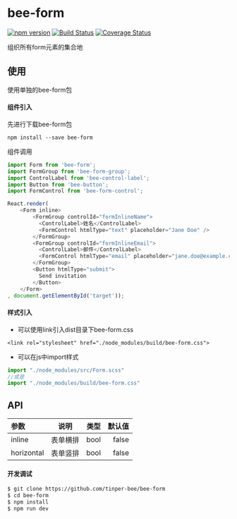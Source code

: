 # bee-form
[![npm version](https://img.shields.io/npm/v/bee-form.svg)](https://www.npmjs.com/package/bee-form)
[![Build Status](https://img.shields.io/travis/tinper-bee/generator-tinper-bee/master.svg)](https://travis-ci.org/tinper-bee/bee-form)
[![Coverage Status](https://coveralls.io/repos/github/tinper-bee/bee-form/badge.svg?branch=master)](https://coveralls.io/github/tinper-bee/bee-form?branch=master)


组织所有form元素的集合地


## 使用
使用单独的bee-form包
#### 组件引入
先进行下载bee-form包

```
npm install --save bee-form
```
组件调用
```js
import Form from 'bee-form';
import FormGroup from 'bee-form-group';
import ControlLabel from 'bee-control-label';
import Button from 'bee-button';
import FormControl from 'bee-form-control';

React.render(
	<Form inline>
	    <FormGroup controlId="formInlineName">
	      <ControlLabel>姓名</ControlLabel>
	      <FormControl htmlType="text" placeholder="Jane Doe" />
	    </FormGroup>
	    <FormGroup controlId="formInlineEmail">
	      <ControlLabel>邮件</ControlLabel>
	      <FormControl htmlType="email" placeholder="jane.doe@example.com" />
	    </FormGroup>
	    <Button htmlType="submit">
	      Send invitation
	    </Button>
	</Form>	
, document.getElementById('target'));

```
#### 样式引入
- 可以使用link引入dist目录下bee-form.css
```
<link rel="stylesheet" href="./node_modules/build/bee-form.css">
```
- 可以在js中import样式
```js
import "./node_modules/src/Form.scss"
//或是
import "./node_modules/build/bee-form.css"
```



## API

|参数|说明|类型|默认值|
|:--|:---:|:--:|---:|
|inline|表单横排|bool|false|
|horizontal|表单竖排|bool|false|


#### 开发调试

```sh
$ git clone https://github.com/tinper-bee/bee-form
$ cd bee-form
$ npm install
$ npm run dev
```
